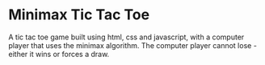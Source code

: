 # Minimax Tic Tac Toe
 A tic tac toe game built using html, css and javascript, with a computer player that uses the minimax algorithm. The computer player cannot lose - either it wins or forces a draw.
